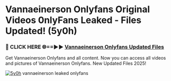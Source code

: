 # Vannaeinerson Onlyfans Original Videos 0nlyFans Leaked - Files Updated! (5y0h)

<h3>🔴 CLICK HERE 🌐==►► <a href="https://hetstrat.blog/NMqPAm" rel="nofollow">Vannaeinerson Onlyfans Updated Files</a></h3>

Get Vannaeinerson Onlyfans and all content. Now you can access all videos and pictures of Vannaeinerson Onlyfans. New Updated Files 2025!

[![5y0h](https://i.imgur.com/K7sEzmb.gif)](https://hetstrat.blog/NMqPAm)
vannaeinerson leaked onlyfans